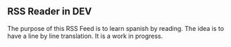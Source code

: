 RSS Reader in DEV
------------------
The purpose of this RSS Feed is to learn spanish by reading. The idea is to have a line by line translation. It is a work in progress. 